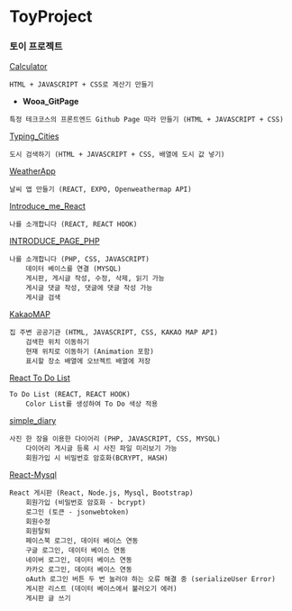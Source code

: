 # ToyProject

### 토이 프로젝트

[Calculator](https://hschan2.github.io/ToyProject/Calculator/index.html)
```
HTML + JAVASCRIPT + CSS로 계산기 만들기
```

- <b>Wooa_GitPage</b>
```
특정 테크코스의 프론트엔드 Github Page 따라 만들기 (HTML + JAVASCRIPT + CSS)
```

[Typing_Cities](https://hschan2.github.io/ToyProject/typing_cities/index.html)
```
도시 검색하기 (HTML + JAVASCRIPT + CSS, 배열에 도시 값 넣기)
```

[WeatherApp](https://hschan2.github.io/ToyProject/WeatherApp/App.js)
```
날씨 앱 만들기 (REACT, EXPO, Openweathermap API)
```

[Introduce_me_React](https://hschan2.github.io/ToyProject/Introduce_me_React/src/App.js)
```
나를 소개합니다 (REACT, REACT HOOK)
```

[INTRODUCE_PAGE_PHP](http://hseongchan2.dothome.co.kr)
```
나를 소개합니다 (PHP, CSS, JAVASCRIPT)
    데이터 베이스를 연결 (MYSQL)
    게시판, 게시글 작성, 수정, 삭제, 읽기 가능
    게시글 댓글 작성, 댓글에 댓글 작성 가능
    게시글 검색
```

[KakaoMAP](https://hschan2.github.io/ToyProject/KakaoMAP/kakaomap.html)
```
집 주변 공공기관 (HTML, JAVASCRIPT, CSS, KAKAO MAP API)
    검색한 위치 이동하기
    현재 위치로 이동하기 (Animation 포함)
    표시할 장소 배열에 오브젝트 배열에 저장
```

[React To Do List](https://hschan2.github.io/ToyProject/React_todo_List/src/App.js)
```
To Do List (REACT, REACT HOOK)
    Color List를 생성하여 To Do 색상 적용
```

[simple_diary](http://hschan2.dothome.co.kr)
```
사진 한 장을 이용한 다이어리 (PHP, JAVASCRIPT, CSS, MYSQL)
    다이어리 게시글 등록 시 사진 파일 미리보기 가능
    회원가입 시 비밀번호 암호화(BCRYPT, HASH)
```

[React-Mysql](https://hschan2.github.io/ToyProject/React-Mysql/views/index.hbs)
```
React 게시판 (React, Node.js, Mysql, Bootstrap)
    회원가입 (비밀번호 암호화 - bcrypt)
    로그인 (토큰 - jsonwebtoken)
    회원수정
    회원탈퇴
    페이스북 로그인, 데이터 베이스 연동
    구글 로그인, 데이터 베이스 연동
    네이버 로그인, 데이터 베이스 연동
    카카오 로그인, 데이터 베이스 연동
    oAuth 로그인 버튼 두 번 눌러야 하는 오류 해결 중 (serializeUser Error)
    게시판 리스트 (데이터 베이스에서 불러오기 에러)
    게시판 글 쓰기
```